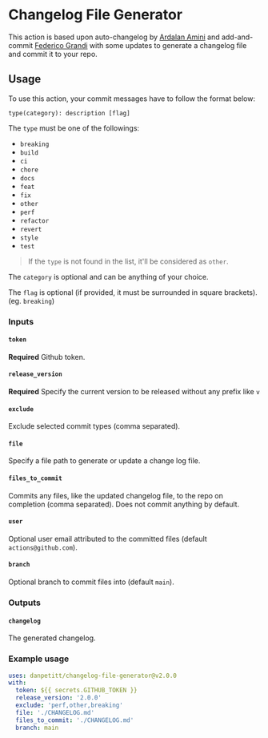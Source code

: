 # Changelog File Generator

This action is based upon auto-changelog by [Ardalan Amini](https://github.com/ardalanamini/auto-changelog) and add-and-commit [Federico Grandi](https://github.com/EndBug/add-and-) with some updates to generate a changelog file and commit it to your repo.

## Usage

To use this action, your commit messages have to follow the format below:

```git
type(category): description [flag]
```

The `type` must be one of the followings:

* `breaking`
* `build`
* `ci`
* `chore`
* `docs`
* `feat`
* `fix`
* `other`
* `perf`
* `refactor`
* `revert`
* `style`
* `test`

> If the `type` is not found in the list, it'll be considered as `other`.

The `category` is optional and can be anything of your choice.

The `flag` is optional (if provided, it must be surrounded in square brackets). (eg. `breaking`)

### Inputs

#### `token`

**Required** Github token.

#### `release_version`

**Required** Specify the current version to be released without any prefix like `v`

#### `exclude`

Exclude selected commit types (comma separated).

#### `file`

Specify a file path to generate or update a change log file.

#### `files_to_commit`

Commits any files, like the updated changelog file, to the repo on completion (comma separated). Does not commit anything by default.

#### `user`

Optional user email attributed to the committed files (default `actions@github.com`).

#### `branch`

Optional branch to commit files into (default `main`).

### Outputs

#### `changelog`

The generated changelog.

### Example usage

```yaml
uses: danpetitt/changelog-file-generator@v2.0.0
with:
  token: ${{ secrets.GITHUB_TOKEN }}
  release_version: '2.0.0'
  exclude: 'perf,other,breaking'
  file: './CHANGELOG.md'
  files_to_commit: './CHANGELOG.md'
  branch: main
```
